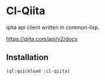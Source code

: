# Cl-Qiita

qiita api client written in common-lisp.

https://qiita.com/api/v2/docs


## Installation

```
(ql:quickload :cl-qiita)
```
